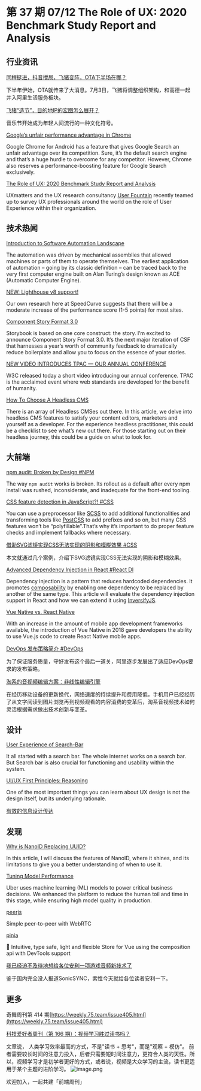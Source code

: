 # 第 37 期 07/12 The Role of UX: 2020 Benchmark Study Report and Analysis
## 行业资讯
[同程挺进，抖音搅局，飞猪变阵，OTA下半场在哪？](https://mp.weixin.qq.com/s/qrplZSbDk3uZViFZ-wnPgQ)

下半年伊始，OTA就传来了大消息。7月3日，飞猪将调整组织架构，和高德一起并入阿里生活服务板块。

[飞猪“造节”，目的地IP的宏图怎么展开？](https://mp.weixin.qq.com/s/LtnMyHI_rveZXnHnfUA1VQ)

音乐节开始成为年轻人间流行的一种文化符号。

[Google’s unfair performance advantage in Chrome](https://www.ctrl.blog/entry/chrome-google-dse-preconnect.html)

Google Chrome for Android has a feature that gives Google Search an unfair advantage over its competition. Sure, it’s the default search engine and that’s a huge hurdle to overcome for any competitor. However, Chrome also reserves a performance-boosting feature for Google Search exclusively.

[The Role of UX: 2020 Benchmark Study Report and Analysis](https://www.uxmatters.com/mt/archives/2021/07/the-role-of-ux-2020-benchmark-study-report-and-analysis.php)

UXmatters and the UX research consultancy [User Fountain](https://www.userfountain.com/the-role-of-ux-benchmark-study) recently teamed up to survey UX professionals around the world on the role of User Experience within their organization.

## 技术热闻
[Introduction to Software Automation Landscape](https://automationedge.com/blogs/introduction-to-software-automation-landscape/)

The automation was driven by mechanical assemblies that allowed machines or parts of them to operate themselves. The earliest application of automation – going by its classic definition – can be traced back to the very first computer engine built on Alan Turing’s design known as ACE (Automatic Computer Engine).

[NEW: Lighthouse v8 support!](https://speedcurve.com/blog/new-lighthouse-v8/)

Our own research here at SpeedCurve suggests that there will be a moderate increase of the performance score (1-5 points) for most sites.

[Component Story Format 3.0](https://medium.com/storybookjs/component-story-format-3-0-49fc03362f59)

Storybook is based on one core construct: the story. I’m excited to announce Component Story Format 3.0. It’s the next major iteration of CSF that harnesses a year’s worth of community feedback to dramatically reduce boilerplate and allow you to focus on the essence of your stories.

[NEW VIDEO INTRODUCES TPAC — OUR ANNUAL CONFERENCE](https://www.w3.org/blog/news/archives/9146)

W3C released today a short video introducing our annual conference. TPAC is the acclaimed event where web standards are developed for the benefit of humanity.

[How To Choose A Headless CMS](https://www.smashingmagazine.com/2021/07/how-to-choose-a-headless-cms/)

There is an array of Headless CMSes out there. In this article, we delve into headless CMS features to satisfy your content editors, marketers and yourself as a developer. For the experience headless practitioner, this could be a checklist to see what’s new out there. For those starting out on their headless journey, this could be a guide on what to look for.

## 大前端
[npm audit: Broken by Design #NPM](https://overreacted.io/npm-audit-broken-by-design/)

The way `npm audit` works is broken. Its rollout as a default after every npm install was rushed, inconsiderate, and inadequate for the front-end tooling.

[CSS feature detection in JavaScript?! #CSS](https://areknawo.com/css-feature-detection-in-javascript/)

You can use a preprocessor like [SCSS](https://sass-lang.com/) to add additional functionalities and transforming tools like [PostCSS](https://postcss.org/) to add prefixes and so on, but many CSS features won’t be “polyfillable”.That’s why it’s important to do proper feature checks and implement fallbacks where necessary.

[借助SVG滤镜实现CSS无法实现的阴影和模糊效果 #CSS](https://www.zhangxinxu.com/wordpress/2021/07/svg-filter-shadow-css-blur/)

本文就通过几个案例，介绍下SVG滤镜实现CSS无法实现的阴影和模糊效果。

[Advanced Dependency Injection in React #React DI](https://blog.bitsrc.io/advanced-dependency-injection-in-react-af962bb94d35)

Dependency injection is a pattern that reduces hardcoded dependencies. It promotes [composability](https://en.wikipedia.org/wiki/Composability) by enabling one dependency to be replaced by another of the same type.
This article will evaluate the dependency injection support in React and how we can extend it using [InversifyJS](https://github.com/inversify/InversifyJS).

[Vue Native vs. React Native](https://blog.logrocket.com/vue-native-vs-react-native/)

With an increase in the amount of mobile app development frameworks available, the introduction of Vue Native in 2018 gave developers the ability to use Vue.js code to create React Native mobile apps.

[DevOps 发布策略简介 #DevOps](https://mp.weixin.qq.com/s/FgQgg9wANAvzNyJ4VmFmTQ)

为了保证服务质量，守好发布这个最后一道关，阿里逐步发展出了适应DevOps要求的发布策略。

[淘系的音视频编辑方案：非线性编辑引擎](https://mp.weixin.qq.com/s/fJrRdxYwfA2Oa1oUW95mYQ)

在经历移动设备的更新换代，网络速度的持续提升和费用降低，手机用户已经经历了从文字阅读到图片浏览再到视频观看的内容消费的变革后，淘系音视频技术如何灵活根据需求做出技术创新与变革。

## 设计
[User Experience of Search-Bar](https://uxplanet.org/user-experience-of-search-bar-a004656f04d2)

It all started with a search bar. The whole internet works on a search bar. But Search bar is also crucial for functioning and usability within the system.

[UI/UX First Principles: Reasoning](https://uxplanet.org/ui-ux-first-principles-reasoning-2793ba166d64)

One of the most important things you can learn about UX design is not the design itself, but its underlying rationale.

[有效的信息设计传达](https://mp.weixin.qq.com/s/w3WGK7Eaoqy7JJkfnILCqg)


## 发现
[Why is NanoID Replacing UUID?](https://blog.bitsrc.io/why-is-nanoid-replacing-uuid-1b5100e62ed2)

In this article, I will discuss the features of NanoID, where it shines, and its limitations to give you a better understanding of when to use it.

[Tuning Model Performance](https://eng.uber.com/tuning-model-performance/)

Uber uses machine learning (ML) models to power critical business decisions. We enhanced the platform to reduce the human toil and time in this stage, while ensuring high model quality in production.

[peerjs](https://github.com/peers/peerjs)

Simple peer-to-peer with WebRTC

[pinia](https://github.com/posva/pinia)

🍍 Intuitive, type safe, light and flexible Store for Vue using the composition api with DevTools support

[我已经迫不及待地想给各位安利一项游戏音频新技术了](https://mp.weixin.qq.com/s/m4yqyqP1iu1Dhn_I9gXR4w)

鉴于国内完全没人报道SonicSYNC，索性今天就给各位读者安利一下。

## 更多
奇舞周刊第 414 期[https://weekly.75.team/issue405.html](https://weekly.75.team/issue405.html)

[科技爱好者周刊（第 166 期）：视频学习胜过读书吗？](http://www.ruanyifeng.com/blog/2021/07/weekly-issue-166.html)

文章说， 人类学习效率最高的方式，不是"读书 + 思考"，而是"观察 + 模仿"。 前者需要较长时间的注意力投入，后者只需要短时间注意力，更符合人类的天性。所以，视频学习才是初学者更好的方式，或者说，视频是大众学习的主流，读书更适用于某个主题的进阶学习。
![image.png](https://cdn.nlark.com/yuque/0/2020/png/85771/1605930034828-7fc81343-651f-4a15-8465-eebe5a23cf61.png#height=31&id=C5Hpa&margin=%5Bobject%20Object%5D&name=image.png&originHeight=90&originWidth=2186&originalType=binary&ratio=1&size=14325&status=done&style=none&width=746)


欢迎加入，一起共建「前端周刊」
